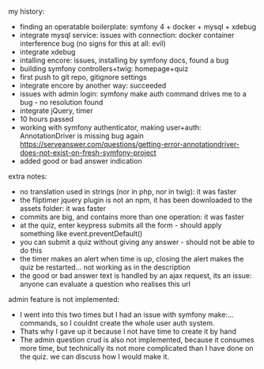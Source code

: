 my history:
- finding an operatable boilerplate: symfony 4 + docker + mysql + xdebug
- integrate mysql service: issues with connection: docker container interference bug (no signs for this at all: evil)
- integrate xdebug
- intalling encore: issues, installing by symfony docs, found a bug
- building symfony controllers+twig: homepage+quiz
- first push to git repo, gitignore settings
- integrate encore by another way: succeeded
- issues with admin login: symfony make auth command drives me to a bug - no resolution found
- integrate jQuery, timer
- 10 hours passed
- working with symfony authenticator, making user+auth: AnnotationDriver is missing bug again https://serveanswer.com/questions/getting-error-annotationdriver-does-not-exist-on-fresh-symfony-project
- added good or bad answer indication

extra notes:
- no translation used in strings (nor in php, nor in twig): it was faster
- the fliptimer jquery plugin is not an npm, it has been downloaded to the assets folder: it was faster
- commits are big, and contains more than one operation: it was faster
- at the quiz, enter keypress submits all the form - should apply something like event.preventDefault()
- you can submit a quiz without giving any answer - should not be able to do this
- the timer makes an alert when time is up, closing the alert makes the quiz be restarted... not working as in the description
- the good or bad answer text is handled by an ajax request, its an issue: anyone can evaluate a question who realises this url

admin feature is not implemented:
- I went into this two times but I had an issue with symfony make:... commands, so I couldnt create the whole user auth system.
- Thats why I gave up it because I not have time to create it by hand
- The admin question crud is also not implemented, because it consumes more time, but technically its not more complicated than I have done on the quiz. we can discuss how I would make it.
